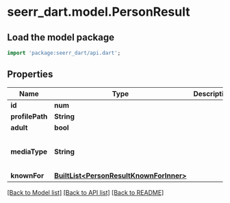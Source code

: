 # seerr_dart.model.PersonResult

## Load the model package
```dart
import 'package:seerr_dart/api.dart';
```

## Properties
Name | Type | Description | Notes
------------ | ------------- | ------------- | -------------
**id** | **num** |  | [optional] 
**profilePath** | **String** |  | [optional] 
**adult** | **bool** |  | [optional] 
**mediaType** | **String** |  | [optional] [default to 'person']
**knownFor** | [**BuiltList&lt;PersonResultKnownForInner&gt;**](PersonResultKnownForInner.md) |  | [optional] 

[[Back to Model list]](../README.md#documentation-for-models) [[Back to API list]](../README.md#documentation-for-api-endpoints) [[Back to README]](../README.md)


